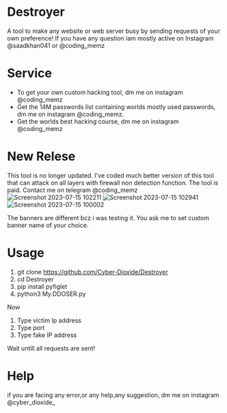 # Destroyer
A tool to make any website or web server busy by sending requests of your own preference! If you have any question iam mostly active on Instagram @saadkhan041 or @coding_memz
# Service
* To get your own custom hacking tool, dm me on instagram @coding_memz
* Get the 14M passwords list containing worlds mostly used passwords, dm me on instagram @coding_memz.
* Get the worlds best hacking course, dm me on instagram @coding_memz

# New Relese
This tool is no longer updated. I've coded much better version of this tool that can attack on all layers with firewall non detection function. The tool is paid. Contact me on telegram @coding_memz
![Screenshot 2023-07-15 102211](https://github.com/Cyber-Dioxide/Destroyer/assets/93708296/497b1d8a-85fe-4348-bf27-9893627efe6e)
![Screenshot 2023-07-15 102941](https://github.com/Cyber-Dioxide/Destroyer/assets/93708296/e27c5c8a-6ae1-459c-a4dc-a67ccb2284d8)
![Screenshot 2023-07-15 100002](https://github.com/Cyber-Dioxide/Destroyer/assets/93708296/f7ad0a0c-8b81-4823-a85f-d655d4388252)

The banners are different bcz i was testing it. You ask me to set custom banner name of your choice.
# Usage
1. git clone https://github.com/Cyber-Dioxide/Destroyer
2. cd Destroyer
3. pip install pyfiglet
4. python3 My.DDOSER.py

Now
1. Type victim Ip address
2. Type port
3. Type fake IP address

Wait untill all requests are sent!

# Help
if you are facing any error,or any help,any suggestion, dm me on instagram @cyber_dioxide_
